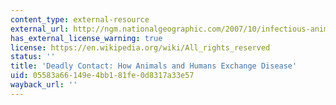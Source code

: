 ```yaml
---
content_type: external-resource
external_url: http://ngm.nationalgeographic.com/2007/10/infectious-animals/quammen-text
has_external_license_warning: true
license: https://en.wikipedia.org/wiki/All_rights_reserved
status: ''
title: 'Deadly Contact: How Animals and Humans Exchange Disease'
uid: 05583a66-149e-4bb1-81fe-0d8317a33e57
wayback_url: ''
---
```

